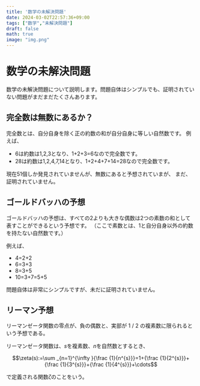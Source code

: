 ```yaml
---
title: '数学の未解決問題'
date: 2024-03-02T22:57:36+09:00
tags: ["数学","未解決問題"]
draft: false
math: true
image: "img.png"
---
```


# 数学の未解決問題

数学の未解決問題について説明します。問題自体はシンプルでも、証明されていない問題がまだまだたくさんあります。

## 完全数は無数にあるか？

完全数とは、自分自身を除く正の約数の和が自分自身に等しい自然数です。
例えば、

- 6は約数は1,2,3となり、1+2+3=6なので完全数です。
- 28は約数は1,2,4,7,14となり、1+2+4+7+14=28なので完全数です。

現在51個しか発見されていませんが、無数にあると予想されていまが、
まだ、証明されていません。

## ゴールドバッハの予想

ゴールドバッハの予想は、すべての2よりも大きな偶数は2つの素数の和として表すことができるという予想です。
（ここで素数とは、1と自分自身以外の約数を持たない自然数です。）

例えば、

- 4=2+2
- 6=3+3
- 8=3+5
- 10=3+7=5+5

問題自体は非常にシンプルですが、未だに証明されていません。

## リーマン予想

リーマンゼータ関数の零点が、負の偶数と、実部が 1 / 2 の複素数に限られるという予想である。

リーマンゼータ関数は、$s$を複素数、$n$を自然数とするとき、

$$\zeta(s):=\sum _{n=1}^{\infty }{\frac {1}{n^{s}}}=1+{\frac {1}{2^{s}}}+{\frac {1}{3^{s}}}+{\frac {1}{4^{s}}}+\cdots$$

で定義される関数$\zeta$のことをいう。